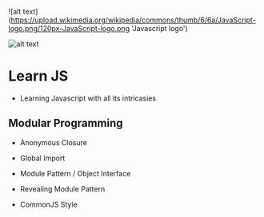 
![alt text] (https://upload.wikimedia.org/wikipedia/commons/thumb/6/6a/JavaScript-logo.png/120px-JavaScript-logo.png  'Javascript logo')

![alt text](https://c1.staticflickr.com/8/7306/16407404782_8b9c57eab3.jpg  'ES6 Logo')

# Learn JS
- Learning Javascript with all its intricasies

## Modular Programming

- Anonymous Closure
- Global Import
- Module Pattern / Object Interface
- Revealing Module Pattern

- CommonJS Style